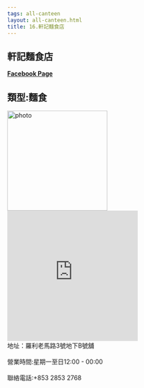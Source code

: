 ```yaml
---
tags: all-canteen
layout: all-canteen.html
title: 16.軒記麵食店
---
```



<h2>軒記麵食店</h2>
<a href='https://www.facebook.com/pages/category/Noodle-House/%E8%BB%92%E8%A8%98%E9%BA%B5%E9%A3%9F%E5%BA%97-2272978576319365/'><b>Facebook Page</b></a>
<h2>類型:麵食</h2>
<img src="https://user-images.githubusercontent.com/70761288/113254025-a2742f00-92f8-11eb-86fd-cf55a9ffbf81.png" alt="photo" width="230" height="230">
<iframe src="https://www.google.com/maps/embed?pb=!1m14!1m8!1m3!1d14776.173210083209!2d113.5468522!3d22.2004606!3m2!1i1024!2i768!4f13.1!3m3!1m2!1s0x0%3A0x309164af1baae9a5!2z6LuS6KiY6bq16aOf5bqX!5e0!3m2!1szh-TW!2s!4v1617259440306!5m2!1szh-TW!2s" width="300" height="300" style="border:0;" allowfullscreen="" loading="lazy"></iframe>
<br>地址：羅利老馬路3號地下B號舖</br>
<br>營業時間:星期一至日12:00 - 00:00</br>
<br>聯絡電話:+853 2853 2768</br>
